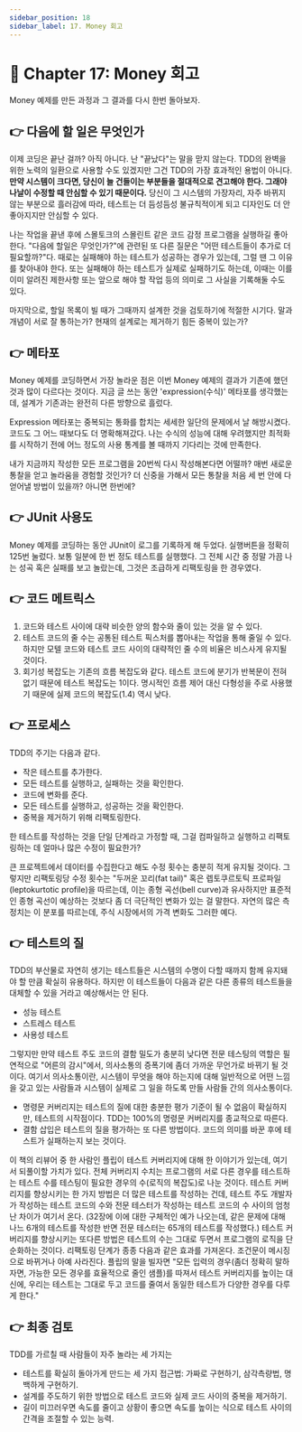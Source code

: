 ```yaml
---
sidebar_position: 18
sidebar_label: 17. Money 회고
---
```


# 🌈 Chapter 17: Money 회고
Money 예제를 만든 과정과 그 결과를 다시 한번 돌아보자.

## 👉 다음에 할 일은 무엇인가
이제 코딩은 끝난 걸까? 아직 아니다. 난 "끝났다"는 말을 맏지 않는다. TDD의 완벽을 위한 노력의 일환으로 사용할 수도 있겠지만 그건 TDD의 가장 효과적인 용법이 아니다. **만약 시스템이 크다면, 당신이 늘 건들이는 부분들을 절대적으로 견고해야 한다. 그래야 나날이 수정할 때 안심할 수 있기 때문이다.** 당신이 그 시스템의 가장자리, 자주 바뀌지 않는 부분으로 흘러감에 따라, 테스트는 더 듬성듬성 불규칙적이게 되고 디자인도 더 안 좋아지지만 안심할 수 있다.   

나는 작업을 끝낸 후에 스몰토크의 스몰린트 같은 코드 감정 프로그램을 실행하길 좋아한다. "다음에 할일은 무엇인가?"에 관련된 또 다른 질문은 "어떤 테스트들이 추가로 더 필요할까?"다. 때로는 실패해야 하는 테스트가 성공하는 경우가 있는데, 그럴 땐 그 이유를 찾아내야 한다. 또는 실패해야 하는 테스트가 실제로 실패하기도 하는데, 이때는 이를 이미 알려진 제한사항 또는 앞으로 해야 할 작업 등의 의미로 그 사실을 기록해둘 수도 있다.   

마지막으로, 할일 목록이 빌 때가 그때까지 설계한 것을 검토하기에 적절한 시기다. 말과 개념이 서로 잘 통하는가? 현재의 설계로는 제거하기 힘든 중복이 있는가?

## 👉 메타포
Money 예제를 코딩하면서 가장 놀라운 점은 이번 Money 예제의 결과가 기존에 했던 것과 많이 다르다는 것이다. 지금 글 쓰는 동안 'expression(수식)' 메타포를 생각했는데, 설계가 기존과는 완전히 다른 방향으로 흘렀다.   

Expression 메타포는 중복되는 통화를 합치는 세세한 일단의 문제에서 날 해방시켰다. 코드도 그 어느 때보다도 더 명확해져갔다. 나는 수식의 성능에 대해 우려했지만 최적화를 시작하기 전에 어느 정도의 사용 통계를 볼 때까지 기다리는 것에 만족한다.   

내가 지금까지 작성한 모든 프로그램을 20번씩 다시 작성해본다면 어떨까? 매번 새로운 통찰을 얻고 놀라움을 경험할 것인가? 더 신중을 가해서 모든 통찰을 처음 세 번 안에 다 얻어낼 방법이 있을까? 아니면 한번에?

## 👉 JUnit 사용도
Money 예제를 코딩하는 동안 JUnit이 로그를 기록하게 해 두었다. 실행버튼을 정확히 125번 눌렀다. 보통 일분에 한 번 정도 테스트를 실행했다. 그 전체 시간 중 정말 가끔 나는 성곡 혹은 실패를 보고 놀랐는데, 그것은 조급하게 리팩토링을 한 경우였다.

## 👉 코드 메트릭스
1. 코드와 테스트 사이에 대략 비슷한 양의 함수와 줄이 있는 것을 알 수 있다.
2. 테스트 코드의 줄 수는 공통된 테스트 픽스처를 뽑아내는 작업을 통해 줄일 수 있다. 하지만 모텔 코드와 테스트 코드 사이의 대략적인 줄 수의 비율은 비스사게 유지될 것이다.
3. 회기성 복잡도는 기존의 흐름 복잡도와 같다. 테스트 코드에 분기가 반복문이 전혀 없기 때문에 테스트 복잡도는 1이다. 명시적인 흐름 제어 대신 다형성을 주로 사용했기 때문에 실제 코드의 복잡도(1.4) 역시 낮다.

## 👉 프로세스
TDD의 주기는 다음과 같다.

- 작은 테스트를 추가한다.
- 모든 테스트를 실행하고, 실패하는 것을 확인한다.
- 코드에 변화를 준다.
- 모든 테스트를 실행하고, 성공하는 것을 확인한다.
- 중복을 제거하기 위해 리팩토링한다.

한 테스트를 작성하는 것을 단일 단계라고 가정할 때, 그걸 컴파일하고 실행하고 리팩토링하는 데 얼마나 많은 수정이 필요한가?   

큰 프로젝트에서 데이터를 수집한다고 해도 수정 횟수는 충분히 적게 유지될 것이다. 그렇지만 리팩토링당 수정 횟수는 "두꺼운 꼬리(fat tail)" 혹은 렙토쿠르토틱 프로파일(leptokurtotic profile)을 따르는데, 이는 종형 곡선(bell curve)과 유사하지만 표준적인 종형 곡선이 예상하는 것보다 좀 더 극단적인 변화가 있는 걸 말한다. 자연의 많은 측정치는 이 분포를 따르는데, 주식 시장에서의 가격 변화도 그러한 예다.

## 👉 테스트의 질
TDD의 부산물로 자연히 생기는 테스트들은 시스템의 수명이 다할 때까지 함께 유지돼야 할 만큼 확실히 유용하다. 하지만 이 테스트들이 다음과 같은 다른 종류의 테스트들을 대체할 수 있을 거라고 예상해서는 안 된다.

- 성능 테스트
- 스트레스 테스트
- 사용성 테스트

그렇지만 만약 테스트 주도 코드의 결함 밀도가 충분히 낮다면 전문 테스팅의 역할은 필연적으로 "어른의 감시"에서, 의사소통의 증폭기에 좀더 가까운 무언가로 바뀌기 될 것이다. 여기서 의사소통이란, 시스템이 무엇을 해야 하는지에 대해 일반적으로 어떤 느낌을 갖고 있는 사람들과 시스템이 실제로 그 일을 하도록 만들 사람들 간의 의사소통이다.

- 명령문 커버리지는 테스트의 질에 대한 충분한 평가 기준이 될 수 없음이 확실하지만, 테스트의 시작점이다. TDD는 100%의 명령문 커버리지를 종교적으로 따른다.
- 결함 삽입은 테스트의 질을 평가하는 또 다른 방법이다. 코드의 의미를 바꾼 후에 테스트가 실패하는지 보는 것이다.

이 책의 리뷰어 중 한 사람인 플립이 테스트 커버리지에 대해 한 이야기가 있는데, 여기서 되풀이할 가치가 있다. 전체 커버리지 수치는 프로그램의 서로 다른 경우를 테스트하는 테스트 수를 테스팅이 필요한 경우의 수(로직의 복잡도)로 나눈 것이다. 테스트 커버리지를 향상시키는 한 가지 방법은 더 많은 테스트를 작성하는 건데, 테스트 주도 개발자가 작성하는 테스트 코드의 수와 전문 테스터가 작성하는 테스트 코드의 수 사이의 엄청난 차이가 여기서 온다. (32장에 이에 대한 구체적인 예가 나오는데, 같은 문제에 대해 나느 6개의 테스트를 작성한 반면 전문 테스터는 65개의 테스트를 작성했다.) 테스트 커버리지를 향상시키는 또다른 방법은 테스트의 수는 그대로 두면서 프로그램의 로직을 단순화하는 것이다. 리팩토링 단계가 종종 다음과 같은 효과를 가져온다. 조건문이 메시징으로 바뀌거나 아예 사라진다. 플립의 말을 빌자면 "모든 입력의 경우(좀더 정확히 말하자면, 가능한 모든 경우를 효율적으로 줄인 샘플)를 따져서 테스트 커버리지를 높이는 대신에, 우리는 테스트는 그대로 두고 코드를 줄여서 동일한 테스트가 다양한 경우를 다루게 한다."

## 👉 최종 검토
TDD를 가르칠 때 사람들이 자주 놀라는 세 가지는
- 테스트를 확실히 돌아가게 만드는 세 가지 접근법: 가짜로 구현하기, 삼각측량법, 명백하게 구현하기.
- 설계를 주도하기 위한 방법으로 테스트 코드와 실제 코드 사이의 중복을 제거하기.
- 길이 미끄러우면 속도를 줄이고 상황이 좋으면 속도를 높이는 식으로 테스트 사이의 간격을 조절할 수 있는 능력.
